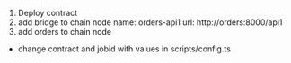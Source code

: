 1) Deploy contract
2) add bridge to chain node
name: orders-api1
url: http://orders:8000/api1
3) add orders to chain node
- change contract and jobid with values in scripts/config.ts




